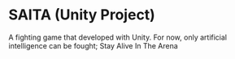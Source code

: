 # SAITA (Unity Project)
A fighting game that developed with Unity. For now, only artificial intelligence can be fought; Stay Alive In The Arena
